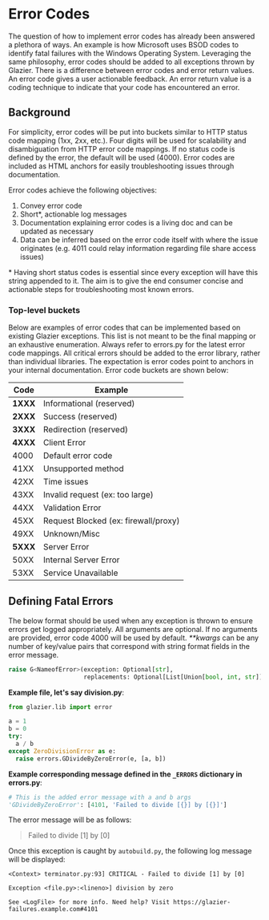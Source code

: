 # Error Codes

The question of how to implement error codes has already been answered a
plethora of ways. An example is how Microsoft uses BSOD codes to identify fatal
failures with the Windows Operating System. Leveraging the same philosophy,
error codes should be added to all exceptions thrown by Glazier. There is a
difference between error codes and error return values. An error code gives a
user actionable feedback. An error return value is a coding technique to
indicate that your code has encountered an error.

## Background

For simplicity, error codes will be put into buckets similar to HTTP status code
mapping (1xx, 2xx, etc.). Four digits will be used for scalability and
disambiguation from HTTP error code mappings. If no status code is defined by
the error, the default will be used (4000). Error codes are included as HTML
anchors for easily troubleshooting issues through documentation.

Error codes achieve the following objectives:

1.  Convey error code
1.  Short*, actionable log messages
1.  Documentation explaining error codes is a living doc and can be updated as
    necessary
1.  Data can be inferred based on the error code itself with where the issue
    originates (e.g. 4011 could relay information regarding file share access
    issues)

\* Having short status codes is essential since every exception will have this
string appended to it. The aim is to give the end consumer concise and
actionable steps for troubleshooting most known errors.

### Top-level buckets

Below are examples of error codes that can be implemented based on existing
Glazier exceptions. This list is not meant to be the final mapping or an
exhaustive enumeration. Always refer to errors.py for the latest error code
mappings. All critical errors should be added to the error library, rather than
individual libraries. The expectation is error codes point to anchors in your
internal documentation. Error code buckets are shown below:

Code     | Example
-------- | ------------------------------------
**1XXX** | Informational (reserved)
**2XXX** | Success (reserved)
**3XXX** | Redirection (reserved)
**4XXX** | Client Error
4000     | Default error code
41XX     | Unsupported method
42XX     | Time issues
43XX     | Invalid request (ex: too large)
44XX     | Validation Error
45XX     | Request Blocked (ex: firewall/proxy)
49XX     | Unknown/Misc
**5XXX** | Server Error
50XX     | Internal Server Error
53XX     | Service Unavailable

## Defining Fatal Errors

The below format should be used when any exception is thrown to ensure errors
get logged appropriately. All arguments are optional. If no arguments are
provided, error code 4000 will be used by default. _\**kwargs_ can be any number
of key/value pairs that correspond with string format fields in the error
message.

```python
raise G<NameofError>(exception: Optional[str],
                     replacements: Optional[List[Union[bool, int, str]]])
```

**Example file, let's say division.py**:

```python
from glazier.lib import error

a = 1
b = 0
try:
  a / b
except ZeroDivisionError as e:
  raise errors.GDivideByZeroError(e, [a, b])
```

**Example corresponding message defined in the `_ERRORS` dictionary in
errors.py**:

```python
# This is the added error message with a and b args
'GDivideByZeroError': [4101, 'Failed to divide [{}] by [{}]']
```

The error message will be as follows:

> Failed to divide [1] by [0]

Once this exception is caught by `autobuild.py`, the following log message will
be displayed:

```
<Context> terminator.py:93] CRITICAL - Failed to divide [1] by [0]

Exception <file.py>:<lineno>] division by zero

See <LogFile> for more info. Need help? Visit https://glazier-failures.example.com#4101
```
